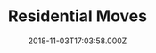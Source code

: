 ---
categories:
  - Moving
date: 2018-11-03T17:03:58.000Z
title: Residential Moves
description: >-
  We offer local moving as well as out of state moving. Don't feel like packing? Don't worry, we can pack for you while you relax. You tell us your moving needs and we will accommodate you accordingly. Our professional are highly trained on packaging and loading trucks to ensure no damage to client's property. We are backed by insurance to offer consumers the most protection possible.
type: ''
price: ''
icon: 'fas fa-truck-moving'
weight: 1
---